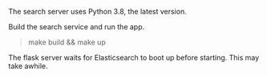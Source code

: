The search server uses Python 3.8, the latest version.

Build the search service and run the app.
> make build && make up

The flask server waits for Elasticsearch to boot up before starting.
This may take awhile.
